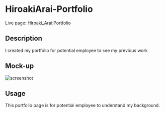 # HiroakiArai-Portfolio
Live page: [Hiroaki_Arai:Portfolio](https://hiroro1989.github.io/HiroakiArai-Portfolio/)

## Description
I created my portfolio for potential employee to see my previous work

## Mock-up
![screenshot](./assets/img/mockup.png)

## Usage
This portfolio page is for potential employee to understand my background.

